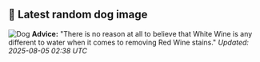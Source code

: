 ## 🐶 Latest random dog image
![Dog](https://images.dog.ceo/breeds/bulldog-boston/n02096585_9122.jpg)
**Advice:** "There is no reason at all to believe that White Wine is any different to water when it comes to removing Red Wine stains."
*Updated: 2025-08-05 02:38 UTC*
